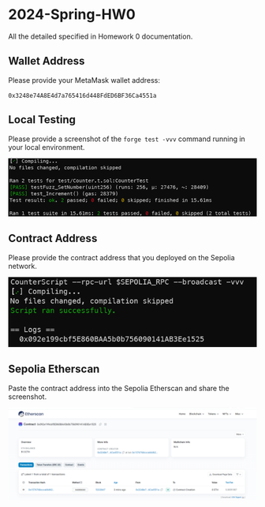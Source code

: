# 2024-Spring-HW0

All the detailed specified in Homework 0 documentation.

## Wallet Address

Please provide your MetaMask wallet address:

```
0x3248e74A8E4d7a765416d448FdED6BF36Ca4551a
```

## Local Testing

Please provide a screenshot of the `forge test -vvv` command running in your local environment.

![0](screenshots/fig1.png)

## Contract Address

Please provide the contract address that you deployed on the Sepolia network.

![alt text](screenshots/fig2.png)

## Sepolia Etherscan

Paste the contract address into the Sepolia Etherscan and share the screenshot.

![alt text](screenshots/fig3.png)
